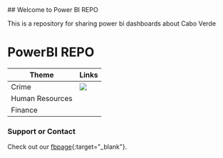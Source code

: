 <link href="./assets/css/style.scss" rel="stylesheet">
## Welcome to Power BI REPO

This is a repository for sharing power bi dashboards about Cabo Verde

# PowerBI REPO

|Theme|Links|
|-----|-----|
| Crime|<a href="[https://github.com/marovski/PowerBiRepo/assets/pbiFile/crime.pbix](https://github.com/marovski/PowerBiRepo/blob/3c99514872e29aff67fe7753e65a11b92dd7915d/assets/pbiFile/crime.pbix)" target="_blank"><img id="powerbix" src="https://marovski.github.io/PowerBiRepo/assets/css/powerCrimeCV.gif"> </a>|   
|  Human Resources|   |  
|  Finance |   |   





### Support or Contact

Check out our [fbpage](https://www.facebook.com/powerbiCaboVerde/){:target="_blank"}.
